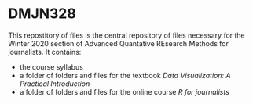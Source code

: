 # DMJN328

This repostitory of files is the central repository of files necessary for the Winter 2020 section of Advanced Quantative REsearch Methods for journalists. It contains: 
- the course syllabus
- a folder of folders and files for the textbook *Data Visualization: A Practical Introduction* 
- a folder of folders and files for the online course *R for journalists*
